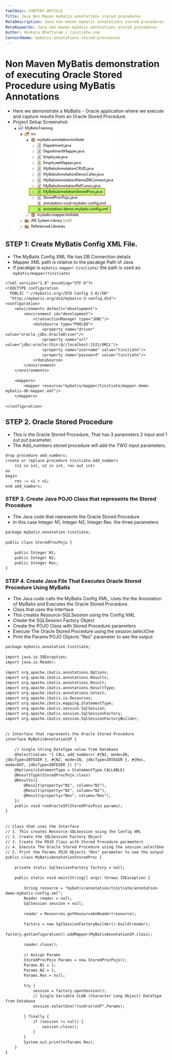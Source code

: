 ```yaml
---
YamlDesc: CONTENT-ARTICLE
Title: Java Non Maven mybatis annotations stored procedures
MetaDescription: Java non maven mybatis annotations stored procedures
MetaKeywords: Java non maven mybatis annotations stored procedures
Author: Venkata Bhattaram / tinitiate.com
ContentName: mybatis-annotations-stored-procedures
---
```


# Non Maven MyBatis demonstration of executing Oracle Stored Procedure using MyBatis Annotations
* Here we demonstrate a MyBatis - Oracle application where we execute and 
  capture results from an Oracle Stored Procedure.
* Project Setup Screenshot:
![Non Maven MyBatis stored procedures project structure](non-maven-mybatis-stored-procedures-project-structure.png "Non Maven MyBatis stored procedures project structure")


## STEP 1: Create MyBatis Config XML File.
* The MyBatis Config XML file has DB Connection details 
* Mapper XML path is relative to the pacakge Path of Java
* If pacakge is `mybatis.mapper.tinitiate/` the path is used as:
  `mybatis/mapper/tinitiate/`
```
<?xml version="1.0" encoding="UTF-8"?>
<!DOCTYPE configuration
  PUBLIC "-//mybatis.org//DTD Config 3.0//EN"
  "http://mybatis.org/dtd/mybatis-3-config.dtd">
<configuration>
    <environments default="development">
        <environment id="development">
            <transactionManager type="JDBC"/>
            <dataSource type="POOLED">
                <property name="driver" value="oracle.jdbc.OracleDriver"/>
                <property name="url" value="jdbc:oracle:thin:@//localhost:1521/ORCL"/>
                <property name="username" value="tinitiate"/>
                <property name="password" value="tinitiate"/>
            </dataSource>
        </environment>
    </environments>

    <mappers>
        <mapper resource="mybatis/mapper/tinitiate/mapper-demo-mybatis-db-mapper.xml"/>
    </mappers>

</configuration>
```


## STEP 2. Oracle Stored Procedure
* This is the Oracle Stored Procedure, That has 3 parameters 2 input 
  and 1 out put parameter.
* The Add_numbers stored procedure will add the TWO input parameters.
```
drop procedure add_numbers;
create or replace procedure tinitiate.add_numbers
    (n1 in int, n2 in int, res out int)
as
begin
    res := n1 + n2;
end add_numbers;
```


### STEP 3. Create Java POJO Class that represents the Stored Procedure
* The Java code that represents the Oracle Stored Procedure
* In this case Integer N1, Integer N2, Integer Res. the three parameters
```
package mybatis.annotation.tinitiate;

public class StoredProcPojo {

    public Integer N1;
    public Integer N2;
    public Integer Res;
}
```


### STEP 4. Create Java File That Executes Oracle Stored Procedure Using MyBatis
* The Java code calls the MyBatis Config XML, Uses the the Annotation of MyBatis
  and Executes the Oracle Stored Procedure.
* Class that uses the Interface
 * This creates Resource-SQLSession using the Config XML 
 * Create the SQLSession Factory Object
 * Create the POJO Class with Stored Procedure parameters
 * Execute The Oracle Stored Procedure using the session.selectOne
 * Print the Params POJO Objects "Res" parameter to see the output
```
package mybatis.annotation.tinitiate;

import java.io.IOException;
import java.io.Reader;

import org.apache.ibatis.annotations.Options;
import org.apache.ibatis.annotations.Results;
import org.apache.ibatis.annotations.Result;
import org.apache.ibatis.annotations.ResultType;
import org.apache.ibatis.annotations.Select;
import org.apache.ibatis.io.Resources;
import org.apache.ibatis.mapping.StatementType;
import org.apache.ibatis.session.SqlSession;
import org.apache.ibatis.session.SqlSessionFactory;
import org.apache.ibatis.session.SqlSessionFactoryBuilder;


// Interface that represents the Oracle Stored Procedure
interface MyBatisAnnotationSP {

    // Single String DataType value from Database
    @Select(value= "{ CALL add_numbers( #{N1, mode=IN, jdbcType=INTEGER }, #{N2, mode=IN, jdbcType=INTEGER }, #{Res, mode=OUT, jdbcType=INTEGER }) }")
    @Options(statementType = StatementType.CALLABLE)
    @ResultType(StoredProcPojo.class)
    @Results({
        @Result(property="N1", column="N1"),
        @Result(property="N2", column="N2"),
        @Result(property="Res", column="Res"),
    })
    public void runOracleSP(StoredProcPojo params);
}


// Class that uses the Interface
// 1. This creates Resource-SQLSession using the Config XML 
// 2. Create the SQLSession Factory Object
// 3. Create the POJO Class with Stored Procedure parameters
// 4. Execute The Oracle Stored Procedure using the session.selectOne
// 5. Print the Params POJO Objects "Res" parameter to see the output   
public class MyBatisAnnotationStoredProc {

    private static SqlSessionFactory factory = null;

    public static void main(String[] args) throws IOException {

        String resource = "mybatis/annotation/tinitiate/annotation-demo-mybatis-config.xml";
        Reader reader = null;
        SqlSession session = null;

        reader = Resources.getResourceAsReader(resource);

        factory = new SqlSessionFactoryBuilder().build(reader);
        factory.getConfiguration().addMapper(MyBatisAnnotationSP.class);
        
        reader.close();
        
        // Assign Params
        StoredProcPojo Params = new StoredProcPojo();  
        Params.N1 = 1;
        Params.N2 = 1;
        Params.Res = null;
        
        try {
            session = factory.openSession();
            // Single Variable CLOB (Character Long Object) DataType from Database
            session.selectOne("runOracleSP",Params);

        } finally {
            if (session != null) {
                session.close();
            }
        }
        System.out.println(Params.Res);
    }
}
```
